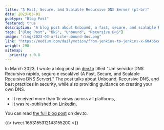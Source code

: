 ```yaml
---
title: "A Fast, Secure, and Scalable Recursive DNS Server (pt-br)"
date: 2023-03-01
pubtype: "Blog Post"
featured: true
description: "A blog post about Unbound, a fast, secure, and scalable Recursive DNS Server."
tags: ["Blog Post", "DNS", "Unbound", "Recursive DNS"]
image: "/img/2023-03-article-ubound-dns.png"
link: "https://medium.com/dailymotion/from-jenkins-to-jenkins-x-604b6cde0ce3"
weight: 200
sitemap:
  priority : 0.8
---
```


In March 2023, I wrote a blog post on [dev.to](https://dev.to/) titled "Um servidor DNS Recursivo rápido, seguro e escalável (A Fast, Secure, and Scalable Recursive DNS Server)." The post talks about Unbound, Recursive DNS, and best practices in security, while also providing guidance on creating your own DNS.

- It received more than 1k views across all platforms,
- It was re-published on [Linkedin](https://www.linkedin.com/pulse/unbound-um-servidor-dns-recursivo-r%C3%A1pido-seguro-e-escal%C3%A1vel-borges/),

You can read [the full blog post](https://dev.to/raphaborges/um-servidor-dns-recursivo-rapido-seguro-e-escalavel-28bo) on dev.to.

{{< tweet 1653155312143155200 >}}
